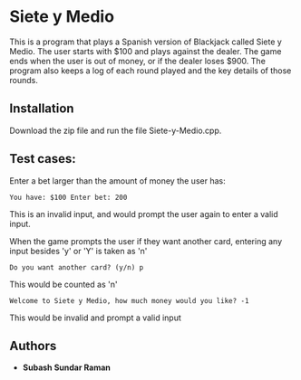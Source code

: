 # Siete y Medio

This is a program that plays a Spanish version of Blackjack called Siete y Medio. The user starts with $100 and plays against the dealer. The game ends when the user is out of money, or if the dealer loses $900. The program also keeps a log of each round played and the key details of those rounds.

## Installation

Download the zip file and run the file Siete-y-Medio.cpp.

## Test cases:

Enter a bet larger than the amount of money the user has:

```
You have: $100 Enter bet: 200
```
This is an invalid input, and would prompt the user again to enter a valid input.

When the game prompts the user if they want another card, entering any input besides 'y' or 'Y' is taken as 'n'

```
Do you want another card? (y/n) p
```
This would be counted as 'n'

```
Welcome to Siete y Medio, how much money would you like? -1
```
This would be invalid and prompt a valid input

## Authors

* **Subash Sundar Raman** 


